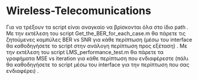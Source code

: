 # Wireless-Telecomunications
Για να τρέξουν τα script είναι αναγκαίο να βρίσκονται όλα στο ίδιο path . Με την εκτέλεση του script Get_the_BER_for_each_case.m θα πάρετε 
τις ζητούμενες καμπύλες BER vs SNR για κάθε περίπτωση (μέσω του interface θα καθοδηγήσετε το script στην ανάλογη περίπτωση προς εξέταση) . Με την 
εκτέλεση του script LMS_performance_test.m θα πάρετε τα γραφήματα MSE vs iteration για κάθε περίπτωση που ενδιαφέρεστε (πάλι θα καθοδηγήσετε
το script μέσω του interface για την περίπτωση που σας ενδιαφέρει) .
